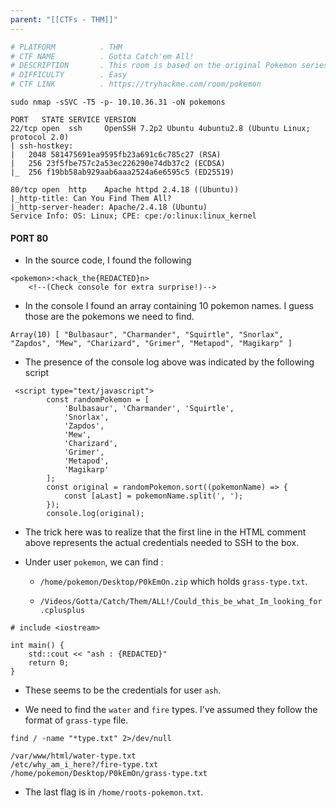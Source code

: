 ```yaml
---
parent: "[[CTFs - THM]]"
---
```

```bash
# PLATFORM          . THM
# CTF NAME          . Gotta Catch'em All!
# DESCRIPTION       . This room is based on the original Pokemon series. Can you obtain all the Pokemon in this room?
# DIFFICULTY        . Easy
# CTF LINK          . https://tryhackme.com/room/pokemon
```

```
sudo nmap -sSVC -T5 -p- 10.10.36.31 -oN pokemons
```

```
PORT   STATE SERVICE VERSION
22/tcp open  ssh     OpenSSH 7.2p2 Ubuntu 4ubuntu2.8 (Ubuntu Linux; protocol 2.0)
| ssh-hostkey: 
|   2048 581475691ea9595fb23a691c6c785c27 (RSA)
|   256 23f5fbe757c2a53ec226290e74db37c2 (ECDSA)
|_  256 f19bb58ab929aab6aaa2524a6e6595c5 (ED25519)

80/tcp open  http    Apache httpd 2.4.18 ((Ubuntu))
|_http-title: Can You Find Them All?
|_http-server-header: Apache/2.4.18 (Ubuntu)
Service Info: OS: Linux; CPE: cpe:/o:linux:linux_kernel
```

#### PORT 80

- In the source code, I found the following

```
<pokemon>:<hack_the{REDACTED}n>
    <!--(Check console for extra surprise!)-->
```

- In the console I found an array containing 10 pokemon names. I guess those are the pokemons we need to find.

```
Array(10) [ "Bulbasaur", "Charmander", "Squirtle", "Snorlax", "Zapdos", "Mew", "Charizard", "Grimer", "Metapod", "Magikarp" ]
```

- The presence of the console log above was indicated by the following script

```
 <script type="text/javascript">
    	const randomPokemon = [
    		'Bulbasaur', 'Charmander', 'Squirtle',
    		'Snorlax',
    		'Zapdos',
    		'Mew',
    		'Charizard',
    		'Grimer',
    		'Metapod',
    		'Magikarp'
    	];
    	const original = randomPokemon.sort((pokemonName) => {
    		const [aLast] = pokemonName.split(', ');
    	});
    	console.log(original);
```

- The trick here was to realize that the first line in the HTML comment above represents the actual credentials needed to SSH to the box.

- Under user `pokemon`, we can find :

	- `/home/pokemon/Desktop/P0kEmOn.zip` which holds `grass-type.txt`.

	- `/Videos/Gotta/Catch/Them/ALL!/Could_this_be_what_Im_looking_for.cplusplus`  

```
# include <iostream>

int main() {
	std::cout << "ash : {REDACTED}"
	return 0;
}
```

- These seems to be the credentials for user `ash`.

- We need to find the `water` and `fire` types. I've assumed they follow the format of `grass-type` file.

```
find / -name "*type.txt" 2>/dev/null
```

```
/var/www/html/water-type.txt
/etc/why_am_i_here?/fire-type.txt
/home/pokemon/Desktop/P0kEmOn/grass-type.txt
```

- The last flag is in `/home/roots-pokemon.txt`.

